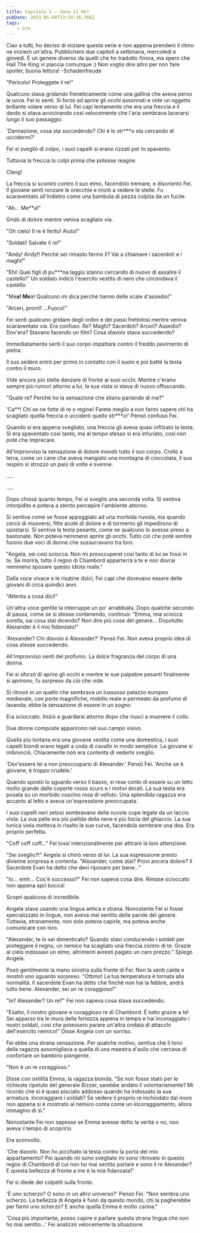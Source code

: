```yaml
---
title: Capitolo 1 – Sono il Re?
pubDate: 2023-05-08T13:54:16.356Z
tags:
    - htk
---
```



Ciao a tutti, ho deciso di iniziare questa serie e non appena prenderò il ritmo ne inizierò un'altra. Pubblicherò due capitoli a settimana, mercoledì e giovedì.
È un genere diverso da quelli che ho tradotto finora, ma spero che Hail The King vi piaccia comunque :) Non voglio dire altro per non fare spoiler, buona lettura!
-Schadenfreude


"Pericolo! Proteggete il re!"

Qualcuno stava gridando freneticamente come una gallina che aveva perso le uova. Fei lo sentì. Si forzò ad aprire gli occhi assonnati e vide un oggetto brillante volare verso di lui. Fei capì lentamente che era una freccia e il dardo si stava avvicinando così velocemente che l'aria sembrava lacerarsi lungo il suo passaggio.

'Dannazione, cosa sta succedendo? Chi è lo str***o sta cercando di uccidermi?'

Fei si svegliò di colpo, i suoi capelli si erano rizzati per lo spavento.

Tuttavia la freccia lo colpì prima che potesse reagire.

Clang!

La freccia si scontrò contro il suo elmo, facendolo tremare, e disorientò Fei. Il giovane sentì ronzare le orecchie e iniziò a vedere le stelle. Fu scaraventato all'indietro come una bambola di pezza colpita da un fucile.

"Ah... Me**a!"

Gridò di dolore mentre veniva scagliato via.

"Oh cielo! Il re è ferito! Aiuto!"

"Soldati! Salvate il re!"

"Andy! Andy!! Perché sei rimasto fermo lì? Vai a chiamare i sacerdoti e i maghi!"

"Ehi! Quei figli di pu***na laggiù stanno cercando di nuovo di assalire il castello!" Un soldato indicò l'esercito vestito di nero che circondava il castello.

"Me**a! Me**a! Qualcuno mi dica perché hanno delle scale d'assedio!"

"Arceri, pronti! ...Fuoco!"

Fei sentì qualcuno gridare degli ordini e dei passi frettolosi mentre veniva scaraventato via. Era confuso. Re? Maghi? Sacerdoti? Arceri? Assedio? Dov'era? Stavano facendo un film? Cosa diavolo stava succedendo?

Immediatamente sentì il suo corpo impattare contro il freddo pavimento di pietra.

Il suo sedere entrò per primo in contatto con il suolo e poi batté la testa contro il muro.

Vide ancora più stelle danzare di fronte ai suoi occhi. Mentre c'erano sempre più rumori attorno a lui, la sua vista si stava di nuovo offuscando.

"Quale re? Perché ho la sensazione che stiano parlando di me?"

'Ca**! Chi se ne fotte di re o regine! Farete meglio a non farmi sapere chi ha scagliato quella freccia o ucciderò quello str***o!' Pensò confuso Fei.

Quando si era appena svegliato, una freccia gli aveva quasi infilzato la testa. Si era spaventato così tanto, ma al tempo stesso si era infuriato, così non poté che imprecare.

All'improvviso la sensazione di dolore inondò tutto il suo corpo. Crollò a terra, come un cane che aveva mangiato una montagna di cioccolata, il suo respiro si strozzò un paio di volte e svenne.

.....

.....

Dopo chissà quanto tempo, Fei si svegliò una seconda volta. Si sentiva intorpidito e poteva a stento percepire l'ambiente attorno.

Si sentiva come se fosse appoggiato ad una morbida nuvola, ma quando cercò di muoversi, fitte acute di dolore e di tormento gli impedirono di spostarsi. Si sentiva la testa pesante, come se qualcuno lo avesse preso a bastonate. Non poteva nemmeno aprire gli occhi. Tutto ciò che poté sentire furono due voci di donne che sussurravano tra loro.

"Angela, sei così sciocca. Non mi preoccuperei così tanto di lui se fossi in te. Se morirà, tutto il regno di Chambord apparterrà a te e non dovrai nemmeno sposare questo idiota reale."

Dalla voce vivace e le risatine dolci, Fei capì che dovevano essere delle giovani di circa quindici anni.

"Attenta a cosa dici!"

Un'altra voce gentile la interruppe un po' arrabbiata. Dopo qualche secondo di pausa, come se si stesse contenendo, continuò: "Emma, mia sciocca sorella, sai cosa stai dicendo? Non dire più cose del genere... Dopotutto Alexander è il mio fidanzato!"

'Alexander? Chi diavolo è Alexander?' Pensò Fei. Non aveva proprio idea di cosa stesse succedendo.

All'improvviso sentì del profumo. La dolce fragranza del corpo di una donna.

Fei si sforzò di aprire gli occhi e mentre le sue palpebre pesanti finalmente si aprirono, fu sorpreso da ciò che vide.

Si ritrovò in un quello che sembrava un lussuoso palazzo europeo medievale, con porte magnifiche, mobilio reale e permeato da profumo di lavanda; ebbe la sensazione di essere in un sogno.

Era scioccato. Iniziò a guardarsi attorno dopo che riuscì a muovere il collo.

Due donne composte apparirono nel suo campo visivo.

Quella più lontana era una giovane vestita come una domestica, i suoi capelli biondi erano legati a coda di cavallo in modo semplice. La giovane si imbronciò. Chiaramente non era contenta di vederlo sveglio.

'Dev'essere lei a non preoccuparsi di Alexander.' Pensò Fei. 'Anche se è giovane, è troppo crudele.'

Quando spostò lo sguardo verso il basso, si rese conto di essere su un letto molto grande dalle coperte rosso scuro e i motivi dorati. La sua testa era posata su un morbido cuscino rosa di velluto. Una splendida ragazza era accanto al letto e aveva un'espressione preoccupata.

I suoi capelli neri setosi sembravano delle nuvole cupe legate da un laccio viola. La sua pelle era più pallida della neve e più liscia del ghiaccio. La sua tunica viola metteva in risalto le sue curve, facendola sembrare una dea. Era proprio perfetta.

"Coff coff coff..." Fei tossì intenzionalmente per attirare la loro attenzione.

"Sei sveglio?!" Angela si chinò verso di lui. La sua espressione presto divenne sorpresa e contenta. "Alexander, come stai? Provi ancora dolore? Il Sacerdote Evan ha detto che devi riposare per bene..."

"Io... emh... Cos'è successo?" Fei non sapeva cosa dire. Rimase scioccato non appena aprì bocca!

Scoprì qualcosa di incredibile.

Angela stava usando una lingua antica e strana.
Nonostante Fei si fosse specializzato in lingue, non aveva mai sentito delle parole del genere. Tuttavia, stranamente, non solo poteva capirle, ma poteva anche comunicare con loro.

"Alexander, te lo sei dimenticato? Quando stavi conducendo i soldati per proteggere il regno, un nemico ha scagliato una freccia contro di te. Grazie al cielo indossavi un elmo, altrimenti avresti pagato un caro prezzo." Spiegò Angela.

Posò gentilmente la mano sinistra sulla fronte di Fei. Non la sentì calda e mostrò uno sguardo sorpreso. "Ottimo! La tua temperatura è tornata alla normalità. Il sacerdote Evan ha detto che finché non hai la febbre, andrà tutto bene. Alexander, sei un re coraggioso!"

"Io? Alexander? Un re?" Fei non sapeva cosa stava succedendo.

"Esatto, il nostro giovane e coraggioso re di Chambord. È tutto grazie a te! Sei apparso tra le mura della fortezza appena in tempo e hai incoraggiato i nostri soldati, così che potessero parare un'altra ondata di attacchi dell'esercito nemico!" Disse Angela con un sorriso.

Fei ebbe una strana sensazione. Per qualche motivo, sentiva che il tono della ragazza assomigliava a quella di una maestra d'asilo che cercava di confortare un bambino piangente.

"Non è un re coraggioso."

Disse con ostilità Emma, la ragazza bionda. "Se non fosse stato per le richieste ripetute del generale Bizzer, sarebbe andato lì volontariamente? Mi ricordo che si è quasi pisciato addosso quando ha indossato la sua armatura. Incoraggiare i soldati? Se vedere il proprio re inchiodato dal muro non appena si è mostrato al nemico conta come un incoraggiamento, allora immagino di sì."

Nonostante Fei non sapesse se Emma avesse detto la verità o no, non aveva il tempo di scoprirlo.

Era sconvolto.

'Che diavolo. Non ho picchiato la testa contro la porta del mio appartamento? Poi quando mi sono svegliato mi sono ritrovato in questo regno di Chambord di cui non ho mai sentito parlare e sono il re Alexander? E questa bellezza di fronte a me è la mia fidanzata?'

Fei si diede dei colpetti sulla fronte.

'È uno scherzo? O sono in un altro universo?' Pensò Fei.
"Non sembra uno scherzo. La bellezza di Angela è fuori da questo mondo, chi la pagherebbe per farmi uno scherzo? E anche quella Emma è molto carina."

'Cosa più importante, posso capire e parlare questa strana lingua che non ho mai sentito...' Fei analizzò velocemente la situazione.




